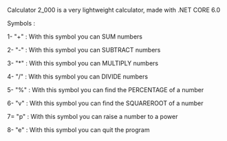 Calculator 2_000 is a very lightweight calculator, made with .NET CORE 6.0


Symbols :

1- "+" : With this symbol you can SUM numbers

2- "-" : With this symbol you can SUBTRACT numbers

3- "*" : With this symbol you can MULTIPLY numbers

4- "/" : With this symbol you can DIVIDE numbers

5- "%" : With this symbol you can find the PERCENTAGE of a number

6- "v" : With this symbol you can find the SQUAREROOT of a number

7= "p" : With this symbol you can raise a number to a power

8- "e" : With this symbol you can quit the program

